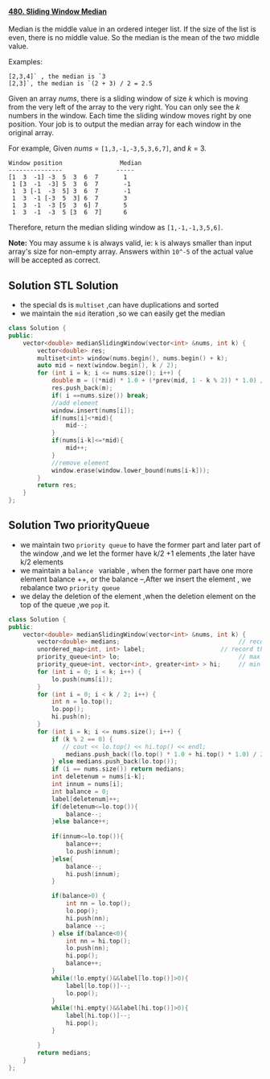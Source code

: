 #### [480. Sliding Window Median](https://leetcode-cn.com/problems/sliding-window-median/)

Median is the middle value in an ordered integer list. If the size of the list is even, there is no middle value. So the median is the mean of the two middle value.

Examples:

```
[2,3,4]` , the median is `3
[2,3]`, the median is `(2 + 3) / 2 = 2.5
```

Given an array *nums*, there is a sliding window of size *k* which is moving from the very left of the array to the very right. You can only see the *k* numbers in the window. Each time the sliding window moves right by one position. Your job is to output the median array for each window in the original array.

For example,
Given *nums* = `[1,3,-1,-3,5,3,6,7]`, and *k* = 3.

```
Window position                Median
---------------               -----
[1  3  -1] -3  5  3  6  7       1
 1 [3  -1  -3] 5  3  6  7       -1
 1  3 [-1  -3  5] 3  6  7       -1
 1  3  -1 [-3  5  3] 6  7       3
 1  3  -1  -3 [5  3  6] 7       5
 1  3  -1  -3  5 [3  6  7]      6
```

Therefore, return the median sliding window as `[1,-1,-1,3,5,6]`.

**Note:**
You may assume `k` is always valid, ie: `k` is always smaller than input array's size for non-empty array.
Answers within `10^-5` of the actual value will be accepted as correct.

## Solution STL Solution

* the special ds is `multiset` ,can have duplications and sorted  
* we maintain the `mid` iteration ,so we can easily get the median

```c++
class Solution {
public:
    vector<double> medianSlidingWindow(vector<int> &nums, int k) {
        vector<double> res;
        multiset<int> window(nums.begin(), nums.begin() + k);
        auto mid = next(window.begin(), k / 2);
        for (int i = k; i <= nums.size(); i++) {
            double m = ((*mid) * 1.0 + (*prev(mid, 1 - k % 2)) * 1.0) / 2.0;
            res.push_back(m);
            if( i ==nums.size()) break;
            //add element
            window.insert(nums[i]);
            if(nums[i]<*mid){
                mid--;
            }
            if(nums[i-k]<=*mid){
                mid++;
            }
            //remove element
            window.erase(window.lower_bound(nums[i-k]));
        }
        return res;
    }
};
```

## Solution Two priorityQueue

* we maintain two `priority queue` to have the former part and later part of the window ,and we let the former have k/2 +1 elements ,the later have k/2 elements
* we maintain a `balance ` variable , when the former part have one more element balance ++,  or the balance –,After we insert  the element , we rebalance two `priority queue` 
* we delay the deletion of the element ,when the deletion element on the top of the queue ,we `pop` it.

```c++
class Solution {
public:
    vector<double> medianSlidingWindow(vector<int> &nums, int k) {
        vector<double> medians;                                 // record res
        unordered_map<int, int> label;                     // record the numbers need to delete
        priority_queue<int> lo;                                 // max heap , record the former part
        priority_queue<int, vector<int>, greater<int> > hi;     // min heap , record the later part
        for (int i = 0; i < k; i++) {
            lo.push(nums[i]);
        }
        for (int i = 0; i < k / 2; i++) {
            int n = lo.top();
            lo.pop();
            hi.push(n);
        }
        for (int i = k; i <= nums.size(); i++) {
            if (k % 2 == 0) {
               // cout << lo.top() << hi.top() << endl;
                medians.push_back((lo.top() * 1.0 + hi.top() * 1.0) / 2.0);
            } else medians.push_back(lo.top());
            if (i == nums.size()) return medians;
            int deletenum = nums[i-k];
            int innum = nums[i];
            int balance = 0;
            label[deletenum]++;
            if(deletenum<=lo.top()){
                balance--;
            }else balance++;
            
            if(innum<=lo.top()){
                balance++;
                lo.push(innum);
            }else{
                balance--;
                hi.push(innum);
            }

            if(balance>0) {
                int nn = lo.top();
                lo.pop();
                hi.push(nn);
                balance --;
            } else if(balance<0){
                int nn = hi.top();
                lo.push(nn);
                hi.pop();
                balance++;
            }
            while(!lo.empty()&&label[lo.top()]>0){
                label[lo.top()]--;
                lo.pop();
            }
            while(!hi.empty()&&label[hi.top()]>0){
                label[hi.top()]--;
                hi.pop();
            }

        }
        return medians;
    }
};
```

